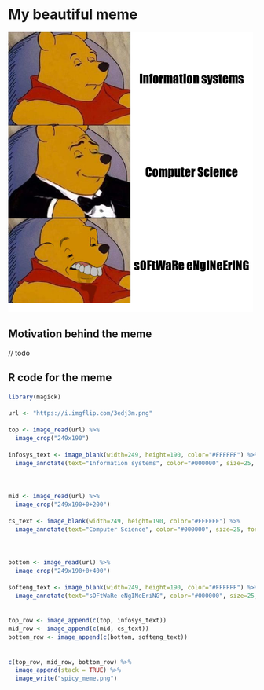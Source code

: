 # My beautiful meme
![My beautiful meme](https://github.com/marknzl/STATS220/blob/PartA/Assignment1/spicy_meme.png)

## Motivation behind the meme
// todo

## R code for the meme
```r
library(magick)

url <- "https://i.imgflip.com/3edj3m.png"

top <- image_read(url) %>%
  image_crop("249x190")

infosys_text <- image_blank(width=249, height=190, color="#FFFFFF") %>%
  image_annotate(text="Information systems", color="#000000", size=25, font="Impact", gravity="center")



mid <- image_read(url) %>%
  image_crop("249x190+0+200")

cs_text <- image_blank(width=249, height=190, color="#FFFFFF") %>%
  image_annotate(text="Computer Science", color="#000000", size=25, font="Impact", gravity="center")



bottom <- image_read(url) %>%
  image_crop("249x190+0+400")

softeng_text <- image_blank(width=249, height=190, color="#FFFFFF") %>%
  image_annotate(text="sOFtWaRe eNgINeEriNG", color="#000000", size=25, font="Impact", gravity="center")


top_row <- image_append(c(top, infosys_text))
mid_row <- image_append(c(mid, cs_text))
bottom_row <- image_append(c(bottom, softeng_text))


c(top_row, mid_row, bottom_row) %>%
  image_append(stack = TRUE) %>%
  image_write("spicy_meme.png")
```
